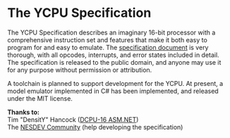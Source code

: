 The YCPU Specification
====

The YCPU Specification describes an imaginary 16-bit processor with a comprehensive instruction set and features that make it both easy to program for and easy to emulate. The [specification document](https://github.com/ZaneDubya/YCPU/blob/master/Documentation/ycpu.txt "YCPU Specification Document") is very thorough, with all opcodes, interrupts, and error states included in detail. The specification is released to the public domain, and anyone may use it for any purpose without permission or attribution.

A toolchain is planned to support development for the YCPU. At present, a model emulator implemented in C# has been implemented, and released under the MIT license.

**Thanks to:**  
Tim "DensitY" Hancock ([DCPU-16 ASM.NET](https://github.com/densitynz/DCPU-16-ASM.NET))  
The [NESDEV Community](http://www.nesdev.com) (help developing the specification)
